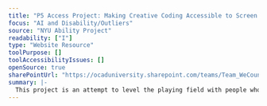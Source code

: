 ```yaml
---
title: "P5 Access Project: Making Creative Coding Accessible to Screen Reader Users"
focus: "AI and Disability/Outliers"
source: "NYU Ability Project"
readability: ["I"]
type: "Website Resource"
toolPurpose: []
toolAccessibilityIssues: []
openSource: true
sharePointUrl: "https://ocaduniversity.sharepoint.com/teams/Team_WeCount/Shared%20Documents/Resources%20and%20Tools/Literature%20(curated)/NYU%20Ability%20Project.pdf"
summary: |-
  This project is an attempt to level the playing field with people who have low vision or blindness and want to learn to code.
---
```


